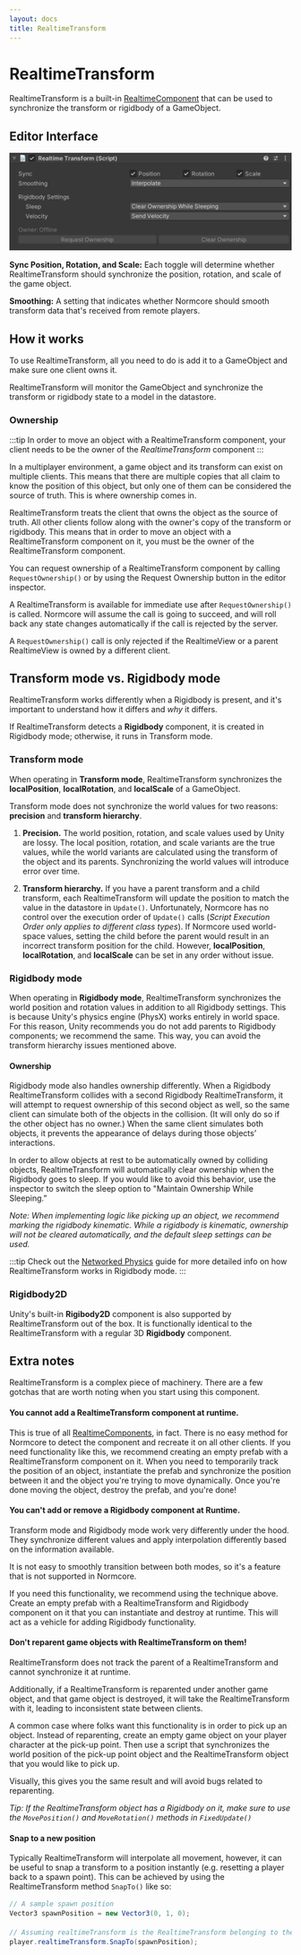 ```yaml
---
layout: docs
title: RealtimeTransform
---
```

# RealtimeTransform

RealtimeTransform is a built-in [RealtimeComponent](./realtimecomponent.md) that can be used to synchronize the transform or rigidbody of a GameObject.

## Editor Interface
![](./assets/realtimetransform-rigidbody.png "The RealtimeTransform inspector in Unity.")

**Sync Position, Rotation, and Scale:** Each toggle will determine whether RealtimeTransform should synchronize the position, rotation, and scale of the game object.

**Smoothing:** A setting that indicates whether Normcore should smooth transform data that's received from remote players.

## How it works
To use RealtimeTransform, all you need to do is add it to a GameObject and make sure one client owns it.

RealtimeTransform will monitor the GameObject and synchronize the transform or rigidbody state to a model in the datastore.

### Ownership
:::tip
In order to move an object with a RealtimeTransform component, your client needs to be the owner of the *RealtimeTransform* component
:::

In a multiplayer environment, a game object and its transform can exist on multiple clients. This means that there are multiple copies that all claim to know the position of this object, but only one of them can be considered the source of truth. This is where ownership comes in.

RealtimeTransform treats the client that owns the object as the source of truth. All other clients follow along with the owner's copy of the transform or rigidbody. This means that in order to move an object with a RealtimeTransform component on it, you must be the owner of the RealtimeTransform component.

You can request ownership of a RealtimeTransform component by calling `RequestOwnership()` or by using the Request Ownership button in the editor inspector.

A RealtimeTransform is available for immediate use after `RequestOwnership()` is called. Normcore will assume the call is going to succeed, and will roll back any state changes automatically if the call is rejected by the server.

A `RequestOwnership()` call is only rejected if the RealtimeView or a parent RealtimeView is owned by a different client.

## Transform mode vs. Rigidbody mode
RealtimeTransform works differently when a Rigidbody is present, and it's important to understand how it differs and *why* it differs.

If RealtimeTransform detects a **Rigidbody** component, it is created in Rigidbody mode; otherwise, it runs in Transform mode.

### Transform mode
When operating in **Transform mode**, RealtimeTransform synchronizes the **localPosition**, **localRotation**, and **localScale** of a GameObject. 

Transform mode does not synchronize the world values for two reasons: **precision** and **transform hierarchy**.

1. **Precision.** The world position, rotation, and scale values used by Unity are lossy. The local position, rotation, and scale variants are the true values, while the world variants are calculated using the transform of the object and its parents. Synchronizing the world values will introduce error over time.

2. **Transform hierarchy.** If you have a parent transform and a child transform, each RealtimeTransform will update the position to match the value in the datastore in `Update()`. Unfortunately, Normcore has no control over the execution order of `Update()` calls (*Script Execution Order only applies to different class types*). If Normcore used world-space values, setting the child before the parent would result in an incorrect transform position for the child. However, **localPosition**, **localRotation**, and **localScale** can be set in any order without issue.

### Rigidbody mode
When operating in **Rigidbody mode**, RealtimeTransform synchronizes the world position and rotation values in addition to all Rigidbody settings. This is because Unity's physics engine (PhysX) works entirely in world space. For this reason, Unity recommends you do not add parents to Rigidbody components; we recommend the same. This way, you can avoid the transform hierarchy issues mentioned above.

#### Ownership
Rigidbody mode also handles ownership differently. When a Rigidbody RealtimeTransform collides with a second Rigidbody RealtimeTransform, it will attempt to request ownership of this second object as well, so the same client can simulate both of the objects in the collision. (It will only do so if the other object has no owner.) When the same client simulates both objects, it prevents the appearance of delays during those objects’ interactions.

In order to allow objects at rest to be automatically owned by colliding objects, RealtimeTransform will automatically clear ownership when the Rigidbody goes to sleep. If you would like to avoid this behavior, use the inspector to switch the sleep option to "Maintain Ownership While Sleeping.”

*Note: When implementing logic like picking up an object, we recommend marking the rigidbody kinematic. While a rigidbody is kinematic, ownership will not be cleared automatically, and the default sleep settings can be used.*

:::tip
Check out the [Networked Physics](./networked-physics.md) guide for more detailed info on how RealtimeTransform works in Rigidbody mode.
:::

### Rigidbody2D
Unity's built-in **Rigibody2D** component is also supported by RealtimeTransform out of the box. It is functionally identical to the RealtimeTransform with a regular 3D **Rigidbody** component.

## Extra notes

RealtimeTransform is a complex piece of machinery. There are a few gotchas that are worth noting when you start using this component.

#### You cannot add a RealtimeTransform component at runtime.
This is true of all [RealtimeComponents](./realtimecomponent.md), in fact. There is no easy method for Normcore to detect the component and recreate it on all other clients. If you need functionality like this, we recommend creating an empty prefab with a RealtimeTransform component on it. When you need to temporarily track the position of an object, instantiate the prefab and synchronize the position between it and the object you're trying to move dynamically. Once you're done moving the object, destroy the prefab, and you're done!

#### You can't add or remove a Rigidbody component at Runtime.
Transform mode and Rigidbody mode work very differently under the hood. They synchronize different values and apply interpolation differently based on the information available.

It is not easy to smoothly transition between both modes, so it's a feature that is not supported in Normcore.

If you need this functionality, we recommend using the technique above. Create an empty prefab with a RealtimeTransform and Rigidbody component on it that you can instantiate and destroy at runtime. This will act as a vehicle for adding Rigidbody functionality.

#### Don't reparent game objects with RealtimeTransform on them!
RealtimeTransform does not track the parent of a RealtimeTransform and cannot synchronize it at runtime.

Additionally, if a RealtimeTransform is reparented under another game object, and that game object is destroyed, it will take the RealtimeTransform with it, leading to inconsistent state between clients.

A common case where folks want this functionality is in order to pick up an object. Instead of reparenting, create an empty game object on your player character at the pick-up point. Then use a script that synchronizes the world position of the pick-up point object and the RealtimeTransform object that you would like to pick up.

Visually, this gives you the same result and will avoid bugs related to reparenting.

*Tip: If the RealtimeTransform object has a Rigidbody on it, make sure to use the `MovePosition()` and `MoveRotation()` methods in `FixedUpdate()`*

#### Snap to a new position
Typically RealtimeTransform will interpolate all movement, however, it can be useful to snap a transform to a position instantly (e.g. resetting a player back to a spawn point). This can be achieved by using the RealtimeTransform method `SnapTo()` like so:

```csharp
// A sample spawn position
Vector3 spawnPosition = new Vector3(0, 1, 0);

// Assuming realtimeTransform is the RealtimeTransform belonging to the player
player.realtimeTransform.SnapTo(spawnPosition);
```
